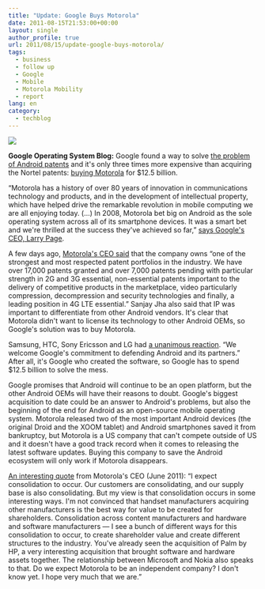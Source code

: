 ```yaml
---
title: "Update: Google Buys Motorola"
date: 2011-08-15T21:53:00+00:00
layout: single
author_profile: true
url: 2011/08/15/update-google-buys-motorola/
tags:
  - business
  - follow up
  - Google
  - Mobile
  - Motorola Mobility
  - report
lang: en
category: 
  - techblog
---
```

[![](http://4.bp.blogspot.com/-vijhSTxXfQg/TkmOLspLQ8I/AAAAAAAAD-I/PpRhOUg5RCk/s320/Google.jpg)](http://4.bp.blogspot.com/-vijhSTxXfQg/TkmOLspLQ8I/AAAAAAAAD-I/PpRhOUg5RCk/s1600/Google.jpg)

**Google Operating System Blog:** Google found a way to solve [the problem of Android patents](http://googleblog.blogspot.com/2011/08/when-patents-attack-android.html) and it's only three times more expensive than acquiring the Nortel patents: [buying Motorola](http://googleblog.blogspot.com/2011/08/supercharging-android-google-to-acquire.html) for $12.5 billion.

“Motorola has a history of over 80 years of innovation in communications technology and products, and in the development of intellectual property, which have helped drive the remarkable revolution in mobile computing we are all enjoying today. (…) In 2008, Motorola bet big on Android as the sole operating system across all of its smartphone devices. It was a smart bet and we're thrilled at the success they've achieved so far,” [says Google's CEO, Larry Page](http://googleblog.blogspot.com/2011/08/supercharging-android-google-to-acquire.html).

A few days ago, [Motorola's CEO said](http://fosspatents.blogspot.com/2011/08/motorola-doesnt-have-license-to-kill.html) that the company owns “one of the strongest and most respected patent portfolios in the industry. We have over 17,000 patents granted and over 7,000 patents pending with particular strength in 2G and 3G essential, non-essential patents important to the delivery of competitive products in the marketplace, video particularly compression, decompression and security technologies and finally, a leading position in 4G LTE essential.” Sanjay Jha also said that IP was important to differentiate from other Android vendors. It's clear that Motorola didn't want to license its technology to other Android OEMs, so Google's solution was to buy Motorola.

Samsung, HTC, Sony Ericsson and LG had [a unanimous reaction](http://www.google.com/press/motorola/quotes/). “We welcome Google's commitment to defending Android and its partners.” After all, it's Google who created the software, so Google has to spend $12.5 billion to solve the mess.

Google promises that Android will continue to be an open platform, but the other Android OEMs will have their reasons to doubt. Google's biggest acquisition to date could be an answer to Android's problems, but also the beginning of the end for Android as an open-source mobile operating system. Motorola released two of the most important Android devices (the original Droid and the XOOM tablet) and Android smartphones saved it from bankruptcy, but Motorola is a US company that can't compete outside of US and it doesn't have a good track record when it comes to releasing the latest software updates. Buying this company to save the Android ecosystem will only work if Motorola disappears.

[An interesting quote](http://money.cnn.com/2011/06/22/news/companies/sanjay_jha_motorola_mobile_revival.fortune/index.htm) from Motorola's CEO (June 2011): “I expect consolidation to occur. Our customers are consolidating, and our supply base is also consolidating. But my view is that consolidation occurs in some interesting ways. I'm not convinced that handset manufacturers acquiring other manufacturers is the best way for value to be created for shareholders. Consolidation across content manufacturers and hardware and software manufacturers — I see a bunch of different ways for this consolidation to occur, to create shareholder value and create different structures to the industry. You've already seen the acquisition of Palm by HP, a very interesting acquisition that brought software and hardware assets together. The relationship between Microsoft and Nokia also speaks to that. Do we expect Motorola to be an independent company? I don't know yet. I hope very much that we are.”